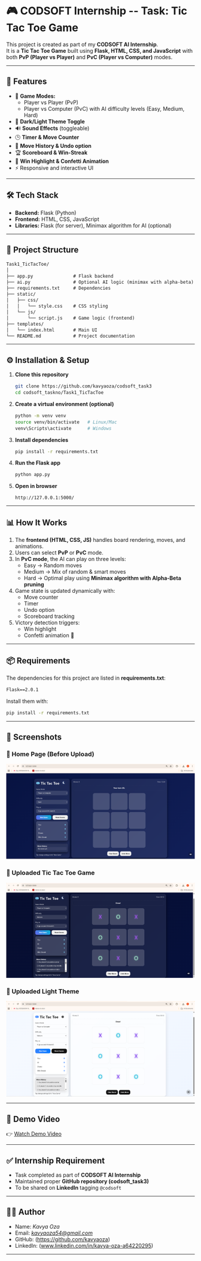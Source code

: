 # 🎮 CODSOFT Internship -- Task: Tic Tac Toe Game

This project is created as part of my **CODSOFT AI Internship**.  
It is a **Tic Tac Toe Game** built using **Flask, HTML, CSS, and JavaScript** with both **PvP (Player vs Player)** and **PvC (Player vs Computer)** modes.

---

## 🚀 Features

-   🎲 **Game Modes:**
    -   Player vs Player (PvP)  
    -   Player vs Computer (PvC) with AI difficulty levels (Easy, Medium, Hard)
-   🌙 **Dark/Light Theme Toggle**
-   🔊 **Sound Effects** (toggleable)
-   🕒 **Timer & Move Counter**
-   📜 **Move History & Undo option**
-   🏆 **Scoreboard & Win-Streak**
-   🎉 **Win Highlight & Confetti Animation**
-   ⚡ Responsive and interactive UI

---

## 🛠️ Tech Stack

-   **Backend:** Flask (Python)  
-   **Frontend:** HTML, CSS, JavaScript  
-   **Libraries:** Flask (for server), Minimax algorithm for AI (optional)  

---

## 📂 Project Structure

```
Task1_TicTacToe/
│
├── app.py               # Flask backend
├── ai.py                # Optional AI logic (minimax with alpha-beta)
├── requirements.txt     # Dependencies
├── static/
│   ├── css/
│   │   └── style.css    # CSS styling
│   └── js/
│       └── script.js    # Game logic (frontend)
├── templates/
│   └── index.html       # Main UI
└── README.md            # Project documentation
```

---

## ⚙️ Installation & Setup

1. **Clone this repository**

    ```bash
    git clone https://github.com/kavyaoza/codsoft_task3
    cd codsoft_taskno/Task1_TicTacToe
    ```

2. **Create a virtual environment (optional)**

    ```bash
    python -m venv venv
    source venv/bin/activate   # Linux/Mac
    venv\Scripts\activate      # Windows
    ```

3. **Install dependencies**

    ```bash
    pip install -r requirements.txt
    ```

4. **Run the Flask app**

    ```bash
    python app.py
    ```

5. **Open in browser**

    ```
    http://127.0.0.1:5000/
    ```

---

## 📊 How It Works

1. The **frontend (HTML, CSS, JS)** handles board rendering, moves, and animations.  
2. Users can select **PvP** or **PvC** mode.  
3. In **PvC mode**, the AI can play on three levels:
   - Easy → Random moves  
   - Medium → Mix of random & smart moves  
   - Hard → Optimal play using **Minimax algorithm with Alpha-Beta pruning**  
4. Game state is updated dynamically with:
   - Move counter  
   - Timer  
   - Undo option  
   - Scoreboard tracking  
5. Victory detection triggers:
   - Win highlight  
   - Confetti animation 🎉  

---

## 📦 Requirements

The dependencies for this project are listed in **requirements.txt**:

```txt
Flask==2.0.1
```

Install them with:

```bash
pip install -r requirements.txt
```

---
## 📸 Screenshots

### 🔹 Home Page (Before Upload)
![Home Page](assests/screenshot_home.png)

### 🔹 Uploaded Tic Tac Toe Game
![Result Page](assests/screenshot_result.png)


### 🔹 Uploaded Light Theme
![Light Theme Page](assests/screenshot_theme.png)

---

## 🎥 Demo Video
👉 [Watch Demo Video](https://www.linkedin.com)  


---

## ✅ Internship Requirement

-   Task completed as part of **CODSOFT AI Internship**  
-   Maintained proper **GitHub repository (codsoft_task3)**  
-   To be shared on **LinkedIn** tagging `@codsoft`  

---

## 👨‍💻 Author

-   Name: *Kavya Oza*  
-   Email: *kavyaoza54@gmail.com*  
-   GitHub: (https://github.com/kavyaoza)  
-   LinkedIn: (www.linkedin.com/in/kavya-oza-a64220295)  

---


